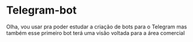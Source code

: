 # Telegram-bot
Olha, vou usar pra poder estudar a criação de bots para o Telegram mas também esse primeiro bot terá uma visão voltada para a área comercial 
